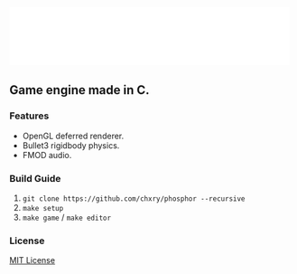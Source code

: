 ![Phosphor](logo.png)
## Game engine made in C.
### Features
- OpenGL deferred renderer.
- Bullet3 rigidbody physics.
- FMOD audio.
### Build Guide
1. `git clone https://github.com/chxry/phosphor --recursive`
2. `make setup`
2. `make game` / `make editor`
### License
[MIT License](license.md)